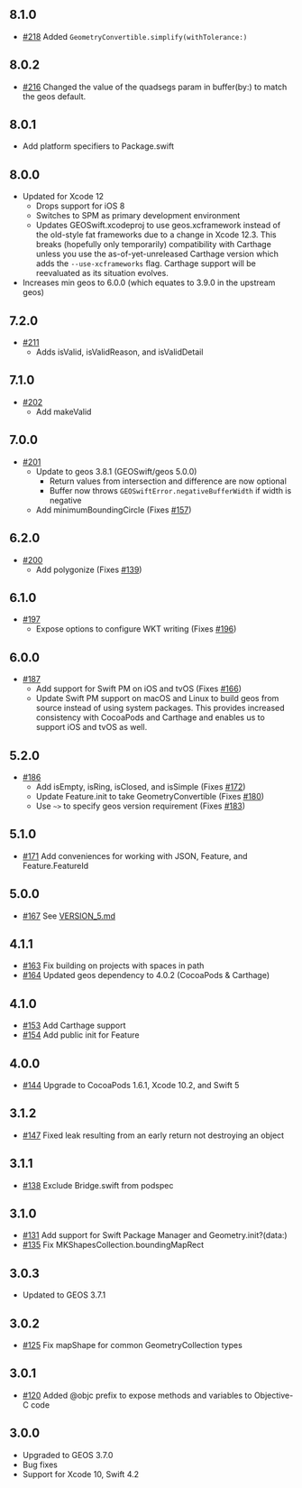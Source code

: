 ## 8.1.0

* [#218](https://github.com/GEOSwift/GEOSwift/pull/218) Added
  `GeometryConvertible.simplify(withTolerance:)`

## 8.0.2

* [#216](https://github.com/GEOSwift/GEOSwift/issues/216) Changed the value of
  the quadsegs param in buffer(by:) to match the geos default.

## 8.0.1

* Add platform specifiers to Package.swift

## 8.0.0

* Updated for Xcode 12
    * Drops support for iOS 8
    * Switches to SPM as primary development environment
    * Updates GEOSwift.xcodeproj to use geos.xcframework instead of the
      old-style fat frameworks due to a change in Xcode 12.3. This breaks
      (hopefully only temporarily) compatibility with Carthage unless you use
      the as-of-yet-unreleased Carthage version which adds the
      `--use-xcframeworks` flag. Carthage support will be reevaluated as its
      situation evolves.
* Increases min geos to 6.0.0 (which equates to 3.9.0 in the upstream geos)

## 7.2.0

* [#211](https://github.com/GEOSwift/GEOSwift/pull/211)
    * Adds isValid, isValidReason, and isValidDetail

## 7.1.0

* [#202](https://github.com/GEOSwift/GEOSwift/pull/202)
    * Add makeValid

## 7.0.0

* [#201](https://github.com/GEOSwift/GEOSwift/pull/201)
    * Update to geos 3.8.1 (GEOSwift/geos 5.0.0)
        * Return values from intersection and difference are now optional
        * Buffer now throws `GEOSwiftError.negativeBufferWidth` if width is
          negative
    * Add minimumBoundingCircle (Fixes
      [#157](https://github.com/GEOSwift/GEOSwift/issues/157))

## 6.2.0

* [#200](https://github.com/GEOSwift/GEOSwift/pull/200)
    * Add polygonize (Fixes
      [#139](https://github.com/GEOSwift/GEOSwift/issues/139))

## 6.1.0

* [#197](https://github.com/GEOSwift/GEOSwift/pull/197)
    * Expose options to configure WKT writing (Fixes
      [#196](https://github.com/GEOSwift/GEOSwift/issues/196))

## 6.0.0

* [#187](https://github.com/GEOSwift/GEOSwift/pull/187)
    * Add support for Swift PM on iOS and tvOS (Fixes
      [#166](https://github.com/GEOSwift/GEOSwift/issues/166))
    * Update Swift PM support on macOS and Linux to build geos from source
      instead of using system packages. This provides increased consistency with
      CocoaPods and Carthage and enables us to support iOS and tvOS as well.

## 5.2.0

* [#186](https://github.com/GEOSwift/GEOSwift/pull/186)
    * Add isEmpty, isRing, isClosed, and isSimple (Fixes
      [#172](https://github.com/GEOSwift/GEOSwift/issues/172))
    * Update Feature.init to take GeometryConvertible (Fixes
      [#180](https://github.com/GEOSwift/GEOSwift/issues/180))
    * Use `~>` to specify geos version requirement (Fixes
      [#183](https://github.com/GEOSwift/GEOSwift/issues/183))

## 5.1.0

* [#171](https://github.com/GEOSwift/GEOSwift/pull/171) Add conveniences for
  working with JSON, Feature, and Feature.FeatureId

## 5.0.0

* [#167](https://github.com/GEOSwift/GEOSwift/pull/167) See
  [VERSION_5.md](VERSION_5.md)

## 4.1.1

* [#163](https://github.com/GEOSwift/GEOSwift/pull/163) Fix building on projects
  with spaces in path
* [#164](https://github.com/GEOSwift/GEOSwift/pull/164) Updated geos dependency
  to 4.0.2 (CocoaPods & Carthage)

## 4.1.0

* [#153](https://github.com/GEOSwift/GEOSwift/pull/153) Add Carthage support
* [#154](https://github.com/GEOSwift/GEOSwift/pull/154) Add public init for
  Feature

## 4.0.0

* [#144](https://github.com/GEOSwift/GEOSwift/pull/144) Upgrade to CocoaPods
  1.6.1, Xcode 10.2, and Swift 5

## 3.1.2

* [#147](https://github.com/GEOSwift/GEOSwift/pull/147) Fixed leak resulting
  from an early return not destroying an object

## 3.1.1

* [#138](https://github.com/GEOSwift/GEOSwift/pull/138) Exclude Bridge.swift
  from podspec

## 3.1.0

* [#131](https://github.com/GEOSwift/GEOSwift/pull/131) Add support for Swift
  Package Manager and Geometry.init?(data:)
* [#135](https://github.com/GEOSwift/GEOSwift/pull/135) Fix
  MKShapesCollection.boundingMapRect

## 3.0.3

* Updated to GEOS 3.7.1

## 3.0.2

* [#125](https://github.com/GEOSwift/GEOSwift/pull/125) Fix mapShape for common
  GeometryCollection types

## 3.0.1

* [#120](https://github.com/GEOSwift/GEOSwift/pull/120) Added @objc prefix to
  expose methods and variables to Objective-C code

## 3.0.0

* Upgraded to GEOS 3.7.0
* Bug fixes
* Support for Xcode 10, Swift 4.2
